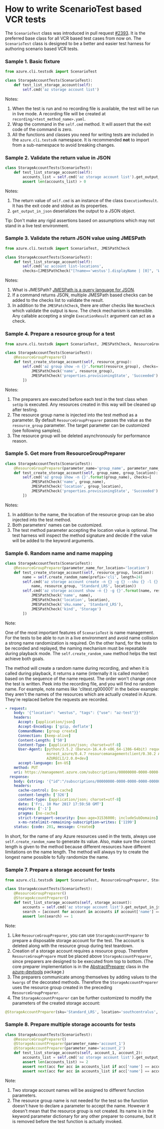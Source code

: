 # How to write ScenarioTest based VCR tests

The `ScenarioTest` class was introduced in pull request
[#2393](https://github.com/Azure/azure-cli/pull/2393).
It is the preferred base class for all VCR based test cases from now on.
The `ScenarioTest` class is designed to be a better and easier test harness
for authoring scenario based VCR tests.

### Sample 1. Basic fixture
```Python
from azure.cli.testsdk import ScenarioTest

class StorageAccountTests(ScenarioTest):
    def test_list_storage_account(self):
        self.cmd('az storage account list')
```
Notes:

1. When the test is run and no recording file is available,
the test will be run in live mode.
A recording file will be created at `recording/<test_method_name>.yaml`.
2. Wrap the command in the `self.cmd` method.
It will assert that the exit code of the command is zero.
3. All the functions and classes you need for writing tests
are included in the `azure.cli.testsdk` namespace.
It is recommended __not__ to import from a sub-namespace to avoid breaking changes.

### Sample 2. Validate the return value in JSON
``` Python
class StorageAccountTests(ScenarioTest):
    def test_list_storage_account(self):
        accounts_list = self.cmd('az storage account list').get_output_in_json()
        assert len(accounts_list) > 0
```
Notes:

1. The return value of `self.cmd` is an instance of the class `ExecutionResult`.
It has the exit code and stdout as its properties.
2. `get_output_in_json` deserializes the output to a JSON object.

Tip: Don't make any rigid assertions based on assumptions
which may not stand in a live test environment.


### Sample 3. Validate the return JSON value using JMESPath
``` Python
from azure.cli.testsdk import ScenarioTest, JMESPathCheck

class StorageAccountTests(ScenarioTest):
    def test_list_storage_account(self):
        self.cmd('az account list-locations',
        checks=[JMESPathCheck("[?name=='westus'].displayName | [0]", 'West US')])
```
Notes: 

1. What is JMESPath?
[JMESPath is a query language for JSON](http://jmespath.org/).
2. If a command returns JSON,
multiple JMESPath based checks can be added to the checks list to validate the result.
3. In addition to the `JMESPatchCheck`,
there are other checks like `NoneCheck` which validate the output is `None`.
The check mechanism is extensible.
Any callable accepting a single `ExecutionResult` argument can act as a check.


### Sample 4. Prepare a resource group for a test
``` Python
from azure.cli.testsdk import ScenarioTest, JMESPathCheck, ResourceGroupPreparer

class StorageAccountTests(ScenarioTest):
    @ResourceGroupPreparer()
    def test_create_storage_account(self, resource_group):
        self.cmd('az group show -n {}'.format(resource_group), checks=[
            JMESPathCheck('name', resource_group),
            JMESPathCheck('properties.provisioningState', 'Succeeded')
        ])
```
Notes:

1. The preparers are executed before each test in the test class when `setUp` is executed.
Any resources created in this way will be cleaned up after testing.
2. The resource group name is injected into the test method as a parameter.
By default `ResourceGroupPreparer` passes the value as the `resource_group` parameter.
The target parameter can be customized (see following samples).
3. The resource group will be deleted asynchronously for performance reason.


### Sample 5. Get more from ResourceGroupPreparer
``` Python
class StorageAccountTests(ScenarioTest):
    @ResourceGroupPreparer(parameter_name='group_name', parameter_name_for_location='group_location')
    def test_create_storage_account(self, group_name, group_location):
        self.cmd('az group show -n {}'.format(group_name), checks=[
            JMESPathCheck('name', group_name),
            JMESPathCheck('location', group_location),
            JMESPathCheck('properties.provisioningState', 'Succeeded')
        ])
```
Notes:

1. In addition to the name,
the location of the resource group can be also injected into the test method.
2. Both parameters' names can be customized.
3. The test method parameter accepting the location value is optional.
The test harness will inspect the method signature
and decide if the value will be added to the keyword arguments.


### Sample 6. Random name and name mapping
``` Python
class StorageAccountTests(ScenarioTest):
    @ResourceGroupPreparer(parameter_name_for_location='location')
    def test_create_storage_account(self, resource_group, location):
        name = self.create_random_name(prefix='cli', length=24)
        self.cmd('az storage account create -n {} -g {} --sku {} -l {}'.format(
            name, resource_group, 'Standard_LRS', location))
        self.cmd('az storage account show -n {} -g {}'.format(name, resource_group), checks=[
            JMESPathCheck('name', name),
            JMESPathCheck('location', location),
            JMESPathCheck('sku.name', 'Standard_LRS'),
            JMESPathCheck('kind', 'Storage')
        ])
```
Note:

One of the most important features of `ScenarioTest` is name management.
For the tests to be able to run in a live environment and avoid name collision
a strong name randomization is required.
On the other hand, for the tests to be recorded and replayed,
the naming mechanism must be repeatable during playback mode.
The `self.create_random_name` method helps the test achieve both goals.

The method will create a random name during recording,
and when it is called during playback,
it returns a name (internally it is called moniker)
based on the sequence of the name request.
The order won't change once the test is written.
Peek into the recording file, and you will find no random name.
For example, note names like 'clitest.rg000001' in the below example:
they aren't the names of the resources which are actually created in Azure.
They're replaced before the requests are recorded.

``` Yaml
- request:
    body: '{"location": "westus", "tags": {"use": "az-test"}}'
    headers:
      Accept: [application/json]
      Accept-Encoding: ['gzip, deflate']
      CommandName: [group create]
      Connection: [keep-alive]
      Content-Length: ['50']
      Content-Type: [application/json; charset=utf-8]
      User-Agent: [python/3.5.2 (Darwin-16.4.0-x86_64-i386-64bit) requests/2.9.1 msrest/0.4.6
                   msrest_azure/0.4.7 resourcemanagementclient/0.30.2 Azure-SDK-For-Python
                   AZURECLI/2.0.0+dev]
      accept-language: [en-US]
    method: PUT
    uri: https://management.azure.com/subscriptions/00000000-0000-0000-0000-000000000000/resourcegroups/clitest.rg000001?api-version=2016-09-01
  response:
    body: {string: '{"id":"/subscriptions/00000000-0000-0000-0000-000000000000/resourceGroups/clitest.rg000001","name":"clitest.rg000001","location":"westus","tags":{"use":"az-test"},"properties":{"provisioningState":"Succeeded"}}'}
    headers:
      cache-control: [no-cache]
      content-length: ['326']
      content-type: [application/json; charset=utf-8]
      date: ['Fri, 10 Mar 2017 17:59:58 GMT']
      expires: ['-1']
      pragma: [no-cache]
      strict-transport-security: [max-age=31536000; includeSubDomains]
      x-ms-ratelimit-remaining-subscription-writes: ['1199']
    status: {code: 201, message: Created}
```

In short, for the name of any Azure resources used in the tests,
always use `self.create_random_name` to generate its value.
Also, make sure the correct length is given to the method
because different resources have different limitations on the name length.
The method will always try to create the longest name possible
to fully randomize the name. 


### Sample 7. Prepare a storage account for tests
``` Python
from azure.cli.testsdk import ScenarioTest, ResourceGroupPreparer, StorageAccountPreparer

class StorageAccountTests(ScenarioTest):
    @ResourceGroupPreparer()
    @StorageAccountPreparer()
    def test_list_storage_accounts(self, storage_account):
        accounts = self.cmd('az storage account list').get_output_in_json()
        search = [account for account in accounts if account['name'] == storage_account]
        assert len(search) == 1
```
Note:

1. Like `ResourceGroupPreparer`, you can use `StorageAccountPreparer`
to prepare a disposable storage account for the test.
The account is deleted along with the resource group during test teardown.
2. Creation of a storage account requires a resource group.
Therefore `ResourceGroupPrepare` must be placed above `StorageAccountPreparer`,
since preparers are designed to be executed from top to bottom.
(The core preparer implementation is in the
[AbstractPreparer](https://github.com/Azure/azure-python-devtools/blob/master/src/azure_devtools/scenario_tests/preparers.py)
class in the [azure-devtools](https://pypi.python.org/pypi/azure-devtools) package.)
3. The preparers communicate among themselves
by adding values to the `kwargs` of the decorated methods.
Therefore the `StorageAccountPreparer` uses the resource group created in the preceding `ResourceGroupPreparer`.
4. The `StorageAccountPreparer` can be further customized
to modify the parameters of the created storage account:
``` Python
@StorageAccountPreparer(sku='Standard_LRS', location='southcentralus', parameter_name='storage')
```

### Sample 8. Prepare multiple storage accounts for tests
``` Python
class StorageAccountTests(ScenarioTest):
    @ResourceGroupPreparer()
    @StorageAccountPreparer(parameter_name='account_1')
    @StorageAccountPreparer(parameter_name='account_2')
    def test_list_storage_accounts(self, account_1, account_2):
        accounts_list = self.cmd('az storage account list').get_output_in_json()
        assert len(accounts_list) >= 2
        assert next(acc for acc in accounts_list if acc['name'] == account_1)
        assert next(acc for acc in accounts_list if acc['name'] == account_2)
```
Note:

1. Two storage account names will be assigned to different function parameters.
2. The resource group name is not needed for the test
so the function doesn't have to declare a parameter to accept the name.
However it doesn't mean that the resource group is not created.
Its name is in the keyword parameter dictionary for any other preparer to consume,
but it is removed before the test function is actually invoked. 

<!--
Note: This document's source uses
[semantic linefeeds](http://rhodesmill.org/brandon/2012/one-sentence-per-line/)
to make diffs and updates clearer.
-->